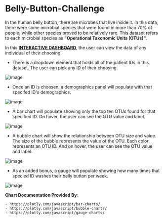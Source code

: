 # Belly-Button-Challenge



In the human belly button, there are microbes that live inside it. In this data, there were some microbial species that were found in more than 70% of people, while other species proved to be relatively rare. This dataset refers to each microbial species as **"Operational Taxonomic Units (OTUs)"**. 

In this [**INTERACTIVE DASHBOARD**](https://latoyawenzinger.github.io/Belly-Button_Challenge/), the user can view the data of any individual of their choosing. 

- There is a dropdown element that holds all of the patient IDs in this dataset. The user can pick any ID of their choosing.


![image](https://user-images.githubusercontent.com/115582691/228507507-1a97c250-da33-4782-a5e9-d44da109ea8a.png)


- Once an ID is choosen, a demographics panel will populate with that specifed ID's demographics.

![image](https://user-images.githubusercontent.com/115582691/228508623-a99725c5-ecf3-408f-abfd-4f3b0299177c.png)


- A bar chart will populate showing only the top ten OTUs found for that specified ID. On hover, the user can see the OTU value and label.

![image](https://user-images.githubusercontent.com/115582691/228515696-3865fd1b-211f-4378-aa37-323c1b6558b9.png)


- A bubble chart will show the relationship between OTU size and value. The size of the bubble represents the value of the OTU. Each color represents an OTU ID. And on hover, the user can see the OTU value and label.

![image](https://user-images.githubusercontent.com/115582691/228511619-3b9235f8-4524-47fd-b038-d579777e72c0.png)

- As an added bonus, a gauge will populate showing how many times that specied ID washes their belly button per week.

![image](https://user-images.githubusercontent.com/115582691/228509799-e77fa3c6-4b51-4210-b6bc-9e914f2852a9.png)


**Chart Documentation Provided By**:

    - https://plotly.com/javascript/bar-charts/
    - https://plotly.com/javascript/bubble-charts/
    - https://plotly.com/javascript/gauge-charts/
